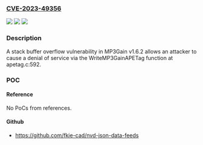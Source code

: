 ### [CVE-2023-49356](https://cve.mitre.org/cgi-bin/cvename.cgi?name=CVE-2023-49356)
![](https://img.shields.io/static/v1?label=Product&message=n%2Fa&color=blue)
![](https://img.shields.io/static/v1?label=Version&message=n%2Fa&color=blue)
![](https://img.shields.io/static/v1?label=Vulnerability&message=n%2Fa&color=brighgreen)

### Description

A stack buffer overflow vulnerability in MP3Gain v1.6.2 allows an attacker to cause a denial of service via the WriteMP3GainAPETag function at apetag.c:592.

### POC

#### Reference
No PoCs from references.

#### Github
- https://github.com/fkie-cad/nvd-json-data-feeds

